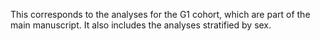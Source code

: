 This corresponds to the analyses for the G1 cohort, which are part of the main manuscript. It also includes the analyses stratified by sex.
